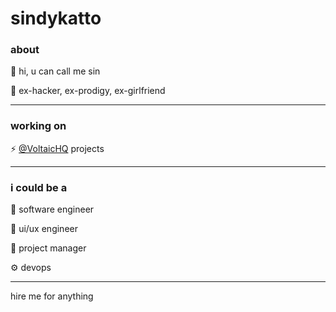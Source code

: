 # sindykatto

### about

🤍 hi, u can call me sin

🖤 ex-hacker, ex-prodigy, ex-girlfriend

---

### working on

⚡ [@VoltaicHQ](https://github.com/VoltaicHQ/) projects

---

### i could be a
💾 software engineer

👤 ui/ux engineer

📝 project manager

⚙️ devops

---

hire me for anything
